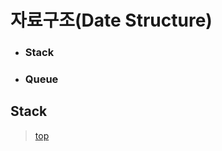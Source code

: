 # 자료구조(Date Structure)
* ### Stack
* ### Queue
## Stack
> [top](https://github.com/JH-TT/CS_Practice/blob/main/Contents/Date_Structure.md#%EC%9E%90%EB%A3%8C%EA%B5%AC%EC%A1%B0date-structure)
